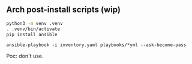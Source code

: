 ## Arch post-install scripts (wip)


```bash
python3 -m venv .venv
. .venv/bin/activate
pip install ansible
```

```
ansible-playbook -i inventory.yaml playbooks/*yml --ask-become-pass
```

Poc: don't use.
